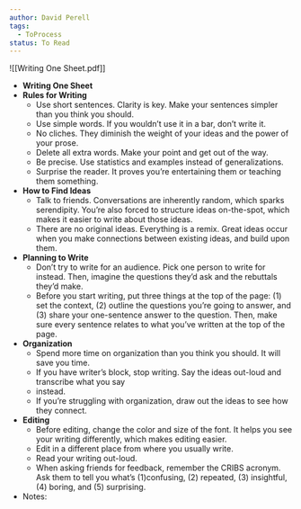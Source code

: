 ```yaml
---
author: David Perell
tags:
  - ToProcess
status: To Read
---
```


![[Writing One Sheet.pdf]]
- **Writing One Sheet**
- **Rules for Writing**
	- Use short sentences. Clarity is key. Make your sentences simpler than you think you should.
	- Use simple words. If you wouldn’t use it in a bar, don’t write it.
	- No cliches. They diminish the weight of your ideas and the power of your prose.
	- Delete all extra words. Make your point and get out of the way.
	- Be precise. Use statistics and examples instead of generalizations.
	- Surprise the reader. It proves you’re entertaining them or teaching them something.
- **How to Find Ideas**
	- Talk to friends. Conversations are inherently random, which sparks serendipity. You’re also forced to structure ideas on-the-spot, which makes it easier to write about those ideas.
	- There are no original ideas. Everything is a remix. Great ideas occur when you make connections between existing ideas, and build upon them.
- **Planning to Write**
	- Don’t try to write for an audience. Pick one person to write for instead. Then, imagine the questions they’d ask and the rebuttals they’d make.
	- Before you start writing, put three things at the top of the page: (1) set the context, (2) outline the questions you’re going to answer, and (3) share your one-sentence answer to the question. Then, make sure every sentence relates to what you’ve written at the top of the page.
- **Organization**
	- Spend more time on organization than you think you should. It will save you time.
	- If you have writer’s block, stop writing. Say the ideas out-loud and transcribe what you say
	- instead.
	- If you’re struggling with organization, draw out the ideas to see how they connect.
- **Editing**
	- Before editing, change the color and size of the font. It helps you see your writing differently, which makes editing easier.
	- Edit in a different place from where you usually write.
	- Read your writing out-loud.
	- When asking friends for feedback, remember the CRIBS acronym. Ask them to tell you what’s (1)confusing, (2) repeated, (3) insightful, (4) boring, and (5) surprising.
- Notes:
